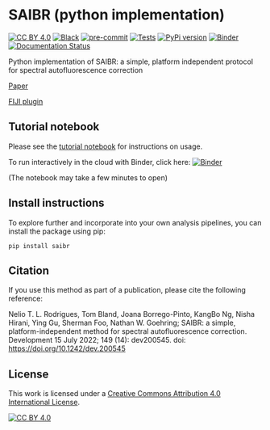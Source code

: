 # SAIBR (python implementation)

[![CC BY 4.0][cc-by-shield]][cc-by]
[![Black](https://img.shields.io/badge/code%20style-black-000000.svg)](https://github.com/psf/black)
[![pre-commit](https://img.shields.io/badge/pre--commit-enabled-brightgreen?logo=pre-commit&logoColor=white)](https://github.com/pre-commit/pre-commit)
[![Tests](https://github.com/goehringlab/saibr_python/actions/workflows/test.yaml/badge.svg)](https://github.com/goehringlab/saibr_python/actions/workflows/test.yaml)
[![PyPi version](https://badgen.net/pypi/v/saibr/)](https://pypi.org/project/saibr)
[![Binder](https://mybinder.org/badge_logo.svg)](https://mybinder.org/v2/gh/goehringlab/saibr_python/HEAD?filepath=%2Fscripts/SAIBRdemonstration.ipynb)
[![Documentation Status](https://readthedocs.org/projects/saibr/badge/?version=latest)](https://saibr.readthedocs.io/en/latest/?badge=latest)


Python implementation of SAIBR: a simple, platform independent protocol for spectral autofluorescence correction

[Paper](https://journals.biologists.com/dev/article/149/14/dev200545/276004/SAIBR-a-simple-platform-independent-method-for)

[FIJI plugin](https://github.com/goehringlab/saibr_fiji_plugin)


## Tutorial notebook

Please see the [tutorial notebook](https://nbviewer.org/github/goehringlab/saibr_python/blob/master/scripts/SAIBRdemonstration.ipynb) for instructions on usage.

To run interactively in the cloud with Binder, click here: [![Binder](https://mybinder.org/badge_logo.svg)](https://mybinder.org/v2/gh/goehringlab/saibr_python/HEAD?filepath=%2Fscripts/SAIBRdemonstration.ipynb)

(The notebook may take a few minutes to open)


## Install instructions

To explore further and incorporate into your own analysis pipelines, you can install the package using pip:

    pip install saibr


## Citation

If you use this method as part of a publication, please cite the following reference: 

Nelio T. L. Rodrigues, Tom Bland, Joana Borrego-Pinto, KangBo Ng, Nisha Hirani, Ying Gu, Sherman Foo, Nathan W. Goehring; SAIBR: a simple, platform-independent method for spectral autofluorescence correction. Development 15 July 2022; 149 (14): dev200545. doi: https://doi.org/10.1242/dev.200545

## License

This work is licensed under a
[Creative Commons Attribution 4.0 International License][cc-by].

[![CC BY 4.0][cc-by-image]][cc-by]

[cc-by]: http://creativecommons.org/licenses/by/4.0/
[cc-by-image]: https://i.creativecommons.org/l/by/4.0/88x31.png
[cc-by-shield]: https://img.shields.io/badge/License-CC%20BY%204.0-lightgrey.svg
